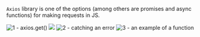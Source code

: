 ```Axios``` library is one of the options (among others are promises and async functions) for making requests in JS.

![1 - axios.get()](./1.PNG)
![ ](./.2.PNG)
![2 - catching an error](./3.PNG)
![3 - an example of a function](./4.PNG)

